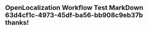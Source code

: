 <properties
ms.topic="hero-topic"
ms.test1="hero-topic"
ms.test2="test"/>

## OpenLocalization Workflow Test MarkDown 63d4cf1c-4973-45df-ba56-bb908c9eb37b thanks!
